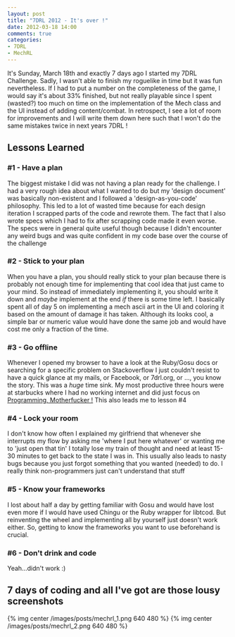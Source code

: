 ```yaml
---
layout: post
title: "7DRL 2012 - It's over !"
date: 2012-03-18 14:00
comments: true
categories: 
- 7DRL
- MechRL
---
```

It's Sunday, March 18th and exactly 7 days ago I started my 7DRL Challenge. Sadly, I wasn't able to
finish my roguelike in time but it was fun nevertheless. If I had to put a number on the
completeness of the game, I would say it's about 33% finished, but not really playable since I spent (wasted?) too much on time on the implementation of the Mech class and the UI instead of adding content/combat. In retrospect, I see a lot of room for improvements and I will write them down here such that I won't do the same mistakes twice in next years 7DRL !

<!--more-->

## Lessons Learned

### #1 - Have a plan
The biggest mistake I did was not having a plan ready for the challenge. I had a very rough idea
about what I wanted to do but my 'design document' was basically non-existent and I followed a
'design-as-you-code' philosophy. This led to a lot of wasted time because for each design iteration
I scrapped parts of the code and rewrote them. The fact that I also wrote specs which I had to fix
after scrapping code made it even worse. The specs were in general quite useful though because I
didn't encounter any weird bugs and was quite confident in my code base over the course of the
challenge

### #2 - Stick to your plan
When you have a plan, you should really stick to your plan because there is probably not enough time
for implementing that cool idea that just came to your mind. So instead of immediately implementing
  it, you should write it down and *maybe* implement at the end *if* there is some time left. I
  basically spent all of day 5 on implementing a mech ascii art in the UI and coloring it based on the
  amount of damage it has taken. Although its looks cool, a simple bar or numeric value would have done
  the same job and would have cost me only a fraction of the time.

### #3 - Go offline
Whenever I opened my browser to have a look at the Ruby/Gosu docs or searching for a specific
problem on Stackoverflow I just couldn't resist to have a quick glance at my mails, or Facebook, or
7drl.org, or ..., you know the story. This was a *huge* time sink. My most productive three hours
were at starbucks where I had no working internet and did just focus on [Programming, Motherfucker !](http://programming-motherfucker.com/) This also leads me to lesson #4

### #4 - Lock your room
I don't know how often I explained my girlfriend that whenever she interrupts my flow by asking me
'where I put here whatever' or wanting me to 'just open that tin' I totally lose my train of thought
and need at least 15-30 minutes to get back to the state I was in. This usually also leads to nasty
bugs because you just forgot something that you wanted (needed) to do. I really think
non-programmers just can't understand that stuff

### #5 - Know your frameworks
I lost about half a day by getting familiar with Gosu and would have lost even more if I would have
used Chingu or the Ruby wrapper for libtcod. But reinventing the wheel and implementing all by
yourself just doesn't work either. So, getting to know the frameworks you want to use beforehand is
crucial.

### #6 - Don't drink and code
Yeah...didn't work :)

## 7 days of coding and all I've got are those lousy screenshots

{% img center /images/posts/mechrl_1.png 640 480 %}
{% img center /images/posts/mechrl_2.png 640 480 %}
